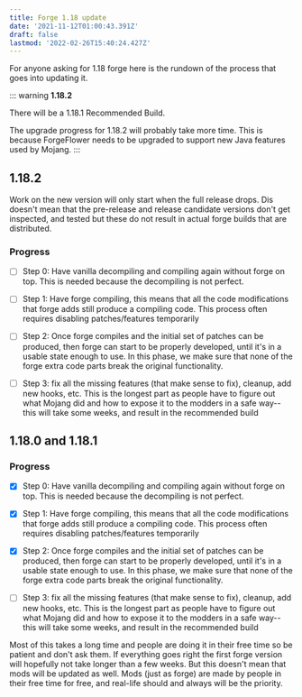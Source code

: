 ```yaml
---
title: Forge 1.18 update
date: '2021-11-12T01:00:43.391Z'
draft: false
lastmod: '2022-02-26T15:40:24.427Z'
---
```


For anyone asking for 1.18 forge here is the rundown of the process that goes into updating it.

::: warning
**1.18.2**

There will be a 1.18.1 Recommended Build.

The upgrade progress for 1.18.2 will probably take more time.
This is because ForgeFlower needs to be upgraded to support new Java features used by Mojang.
:::

## 1.18.2

Work on the new version will only start when the full release drops.
Dis doesn't mean that the pre-release and release candidate versions don't get inspected, and tested but these do not result in actual forge builds that are distributed.

### Progress

 - [ ] Step 0: Have vanilla decompiling and compiling again without forge on top. This is needed because the decompiling is not perfect.
 - [ ] Step 1: Have forge compiling, this means that all the code modifications that forge adds still produce a compiling code. This process often requires disabling patches/features temporarily
 - [ ] Step 2: Once forge compiles and the initial set of patches can be produced, then forge can start to be properly developed, until it's in a usable state enough to use. In this phase, we make sure that none of the forge extra code parts break the original functionality.
 - [ ] Step 3: fix all the missing features (that make sense to fix), cleanup, add new hooks, etc. This is the longest part as people have to figure out what Mojang did and how to expose it to the modders in a safe way-- this will take some weeks, and result in the recommended build



## 1.18.0 and 1.18.1

### Progress

 - [x] Step 0: Have vanilla decompiling and compiling again without forge on top. This is needed because the decompiling is not perfect.
 - [x] Step 1: Have forge compiling, this means that all the code modifications that forge adds still produce a compiling code. This process often requires disabling patches/features temporarily
 - [x] Step 2: Once forge compiles and the initial set of patches can be produced, then forge can start to be properly developed, until it's in a usable state enough to use. In this phase, we make sure that none of the forge extra code parts break the original functionality.
 - [ ] Step 3: fix all the missing features (that make sense to fix), cleanup, add new hooks, etc. This is the longest part as people have to figure out what Mojang did and how to expose it to the modders in a safe way-- this will take some weeks, and result in the recommended build


Most of this takes a long time and people are doing it in their free time so be patient and don't ask them.
If everything goes right the first forge version will hopefully not take longer than a few weeks. But this doesn't mean that mods will be updated as well. Mods (just as forge) are made by people in their free time for free, and real-life should and always will be the priority.
